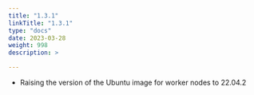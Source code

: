 ```yaml
---
title: "1.3.1"
linkTitle: "1.3.1"
type: "docs"
date: 2023-03-28
weight: 998
description: >

---
```


- Raising the version of the Ubuntu image for worker nodes to 22.04.2
